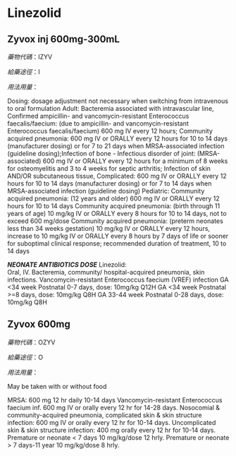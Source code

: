 # Linezolid

## Zyvox inj 600mg-300mL

*藥物代碼*：IZYV

*給藥途徑*：I

*用法用量*：

Dosing: dosage adjustment not necessary when switching from intravenous to oral formulation
 Adult:
Bacteremia associated with intravascular line, Confirmed ampicillin- and vancomycin-resistant Enterococcus faecalis/faecium: (due to ampicillin- and vancomycin-resistant Enterococcus faecalis/faecium) 600 mg IV every 12 hours; Community acquired pneumonia: 600 mg IV or ORALLY every 12 hours for 10 to 14 days (manufacturer dosing) or for 7 to 21 days when MRSA-associated infection (guideline dosing);Infection of bone - Infectious disorder of joint: (MRSA-associated) 600 mg IV or ORALLY every 12 hours for a minimum of 8 weeks for osteomyelitis and 3 to 4 weeks for septic arthritis; Infection of skin AND/OR subcutaneous tissue, Complicated: 600 mg IV or ORALLY every 12 hours for 10 to 14 days (manufacturer dosing) or for 7 to 14 days when MRSA-associated infection (guideline dosing)
Pediatric:
Community acquired pneumonia: (12 years and older) 600 mg IV or ORALLY every 12 hours for 10 to 14 days 
Community acquired pneumonia: (birth through 11 years of age) 10 mg/kg IV or ORALLY every 8 hours for 10 to 14 days, not to exceed 600 mg/dose
Community acquired pneumonia: (preterm neonates less than 34 weeks gestation) 10 mg/kg IV or ORALLY every 12 hours, increase to 10 mg/kg IV or ORALLY every 8 hours by 7 days of life or sooner for suboptimal clinical response; recommended duration of treatment, 10 to 14 days 

*****NEONATE ANTIBIOTICS DOSE*****
Linezolid:      
Oral, IV. Bacteremia, community/ hospital-acquired pneumonia, skin infections. 
Vancomycin-resistant Enterococcus faecium (VREF) infection
GA <34 week    Postnatal 0-7 days, dose:  10mg/kg Q12H
GA <34 week    Postnatal >=8 days, dose: 10mg/kg Q8H
GA 33-44 week Postnatal 0-28 days, dose: 10mg/kg Q8H


## Zyvox 600mg

*藥物代碼*：OZYV

*給藥途徑*：O

*用法用量*：

May be taken with or without food

MRSA: 600 mg 12 hr daily 10-14 days
Vancomycin-resistant Enterococcus faecium inf. 600 mg IV or orally every 12 hr for 14-28 days.
Nosocomial & community-acquired pneumonia, complicated skin & skin structure infection: 600 mg IV or orally every 12 hr for 10-14 days.
Uncomplicated skin & skin structure infection: 400 mg orally every 12 hr for 10-14 days.
Premature or neonate < 7 days 10 mg/kg/dose 12 hrly.
Premature or neonate > 7 days-11 year 10 mg/kg/dose 8 hrly.

